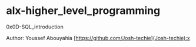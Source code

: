 # alx-higher_level_programming

0x0D-SQL_introduction

Author: Youssef Abouyahia [https://github.com/Josh-techie](Josh-techie):x

